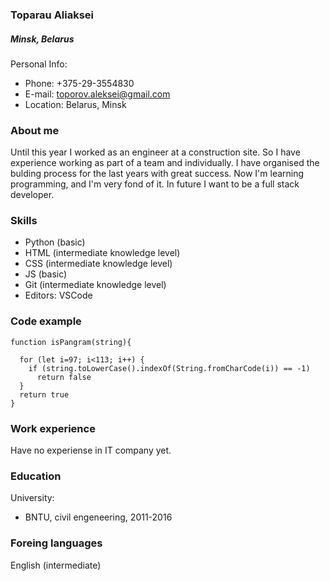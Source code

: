 ### Toparau Aliaksei

##### Minsk, Belarus

Personal Info:

- Phone: +375-29-3554830
- E-mail: toporov.aleksei@gmail.com
- Location: Belarus, Minsk

### About me

Until this year I worked as an engineer at a construction site. So I have experience working as part of a team and individually. I have organised the bulding process for the last years with great success. Now I'm learning programming, and I'm very fond of it. In future I want to be a full stack developer.

### Skills

- Python (basic)
- HTML (intermediate knowledge level)
- CSS (intermediate knowledge level)
- JS (basic)
- Git (intermediate knowledge level)
- Editors: VSCode

### Code example

```
function isPangram(string){

  for (let i=97; i<113; i++) {
    if (string.toLowerCase().indexOf(String.fromCharCode(i)) == -1)
      return false
  }
  return true
}
```

### Work experience

Have no experiense in IT company yet.

### Education

University:

- BNTU, civil engeneering, 2011-2016

### Foreing languages

English (intermediate)
